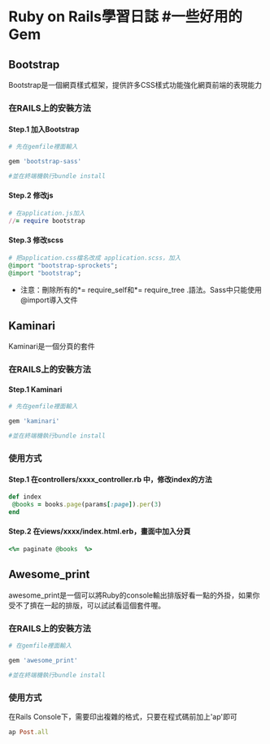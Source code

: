 # Ruby on Rails學習日誌 #一些好用的Gem

## Bootstrap
Bootstrap是一個網頁樣式框架，提供許多CSS樣式功能強化網頁前端的表現能力

### 在RAILS上的安裝方法
#### Step.1 加入Bootstrap
 ```ruby
# 先在gemfile裡面輸入

gem 'bootstrap-sass'

#並在終端機執行bundle install
 ```
#### Step.2 修改js
 ```ruby
# 在application.js加入
//= require bootstrap
 ```
#### Step.3 修改scss
  ```ruby
# 把application.css檔名改成 application.scss，加入
@import "bootstrap-sprockets";
@import "bootstrap";
 ```
*  注意：刪除所有的*= require_self和*= require_tree .語法。Sass中只能使用@import導入文件  



## Kaminari
Kaminari是一個分頁的套件

### 在RAILS上的安裝方法
#### Step.1 Kaminari
 ```ruby
# 先在gemfile裡面輸入

gem 'kaminari'

#並在終端機執行bundle install
 ```
### 使用方式
#### Step.1 在controllers/xxxx_controller.rb 中，修改index的方法
 ```ruby
def index
  @books = books.page(params[:page]).per(3)
end
 ```
#### Step.2 在views/xxxx/index.html.erb，畫面中加入分頁
 ```ruby
<%= paginate @books  %>
```


## Awesome_print
awesome_print是一個可以將Ruby的console輸出排版好看一點的外掛，如果你受不了擠在一起的排版，可以試試看這個套件喔。

### 在RAILS上的安裝方法
 ```ruby
# 在gemfile裡面輸入

gem 'awesome_print'

#並在終端機執行bundle install
 ```
### 使用方式
在Rails Console下，需要印出複雜的格式，只要在程式碼前加上'ap'即可
 ```ruby
ap Post.all
 ```
